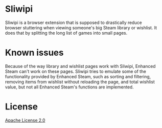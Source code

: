 # Sliwipi
Sliwipi is a browser extension that is supposed to drastically reduce browser stuttering when viewing someone's big Steam library or wishlist. It does that by splitting the long list of games into small pages.

# Known issues
Because of the way library and wishlist pages work with Sliwipi, Enhanced Steam can't work on these pages. Sliwipi tries to emulate some of the functionality provided by Enhanced Steam, such as sorting and filtering, removing items from wishlist without reloading the page, and total wishlist value, but not all Enhanced Steam's functions are implemented.

# License
[Apache License 2.0](LICENSE)